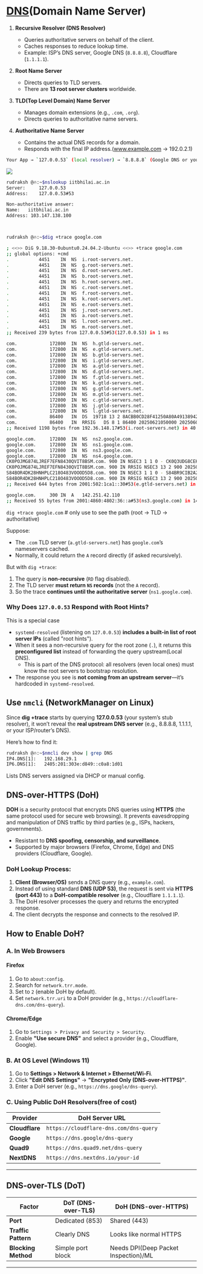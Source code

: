 # [DNS](https://youtu.be/27r4Bzuj5NQ?si=7rKZOof-6e1YfFuR&t=17)(Domain Name Server)

1. **Recursive Resolver (DNS Resolver)**  
   - Queries authoritative servers on behalf of the client.
   - Caches responses to reduce lookup time.
   - Example: ISP’s DNS server, Google DNS (`8.8.8.8`), Cloudflare (`1.1.1.1`).

2. **Root Name Server**  
   - Directs queries to TLD servers.
   - There are **13 root server clusters** worldwide.

3. **TLD(Top Level Domain) Name Server**  
   - Manages domain extensions (e.g., `.com`, `.org`).
   - Directs queries to authoritative name servers.

4. **Authoritative Name Server**  
   - Contains the actual DNS records for a domain.
   - Responds with the final IP address.(www.example.com → 192.0.2.1)

```bash
Your App → `127.0.0.53` (local resolver) → `8.8.8.8` (Google DNS or your local DNS server) → Root Servers → TLD → Authoritative DNS
```

![](https://www.indusface.com/wp-content/uploads/2024/10/DNS-lookup-process-.png)



```bash
rudraksh @🔥:~$nslookup iitbhilai.ac.in
Server:		127.0.0.53
Address:	127.0.0.53#53

Non-authoritative answer:
Name:	iitbhilai.ac.in
Address: 103.147.138.100



rudraksh @🔥:~$dig +trace google.com

; <<>> DiG 9.18.30-0ubuntu0.24.04.2-Ubuntu <<>> +trace google.com
;; global options: +cmd
.			4451	IN	NS	i.root-servers.net.
.			4451	IN	NS	g.root-servers.net.
.			4451	IN	NS	d.root-servers.net.
.			4451	IN	NS	b.root-servers.net.
.			4451	IN	NS	h.root-servers.net.
.			4451	IN	NS	c.root-servers.net.
.			4451	IN	NS	f.root-servers.net.
.			4451	IN	NS	k.root-servers.net.
.			4451	IN	NS	e.root-servers.net.
.			4451	IN	NS	j.root-servers.net.
.			4451	IN	NS	a.root-servers.net.
.			4451	IN	NS	l.root-servers.net.
.			4451	IN	NS	m.root-servers.net.
;; Received 239 bytes from 127.0.0.53#53(127.0.0.53) in 1 ms

com.			172800	IN	NS	h.gtld-servers.net.
com.			172800	IN	NS	e.gtld-servers.net.
com.			172800	IN	NS	b.gtld-servers.net.
com.			172800	IN	NS	i.gtld-servers.net.
com.			172800	IN	NS	a.gtld-servers.net.
com.			172800	IN	NS	d.gtld-servers.net.
com.			172800	IN	NS	f.gtld-servers.net.
com.			172800	IN	NS	k.gtld-servers.net.
com.			172800	IN	NS	g.gtld-servers.net.
com.			172800	IN	NS	m.gtld-servers.net.
com.			172800	IN	NS	c.gtld-servers.net.
com.			172800	IN	NS	j.gtld-servers.net.
com.			172800	IN	NS	l.gtld-servers.net.
com.			86400	IN	DS	19718 13 2 8ACBB0CD28F41250A80A491389424D341522D946B0DA0C0291F2D3D7 71D7805A
com.			86400	IN	RRSIG	DS 8 1 86400 20250621050000 20250608040000 53148 . OOfgwxobZgAijnmOUJ9RpfdRyl5HTlrKcn/bj6SR1ebAYL9bSxvShbjE 4GBxIX5QR/eASwkp8hXJFDHu9R+V0IEiqJ7PpRJ4Q/Vbs8TC4BPyaY/i WVGQ4ndtYKzm8UVOrrqSZy3Xlz1xBT1hV0grHZDNFWFBLF9OPcS7yXUt KJeRu0qB8LL7w99os1+/iAQVlIWSF7mcfSWgmQyoNfEubGzXhaEi6NgY mOBpu6c+eTotenv2O/sDLrrb7DKhCkOVHJSzFkVgqbMc190Rn2L6NdDY XKr6Qa7sysHhyhI2YIzNJxZmyNqu4+pZP5J6I13Www93paR7XWQODels DvRVwA==
;; Received 1198 bytes from 192.36.148.17#53(i.root-servers.net) in 40 ms

google.com.		172800	IN	NS	ns2.google.com.
google.com.		172800	IN	NS	ns1.google.com.
google.com.		172800	IN	NS	ns3.google.com.
google.com.		172800	IN	NS	ns4.google.com.
CK0POJMG874LJREF7EFN8430QVIT8BSM.com. 900 IN NSEC3 1 1 0 - CK0Q3UDG8CEKKAE7RUKPGCT1DVSSH8LL NS SOA RRSIG DNSKEY NSEC3PARAM
CK0POJMG874LJREF7EFN8430QVIT8BSM.com. 900 IN RRSIG NSEC3 13 2 900 20250612002557 20250604231557 40097 com. aQvdbofGBXZnILmqyixzz6sdMQYlY2FVg26Rwq5LXhTk8r4DOqZ7t/Cj AKVDYCGLTJA5MHTIuQ4MNJ7A91rwTA==
S84BOR4DK28HNHPLC218O483VOOOD5D8.com. 900 IN NSEC3 1 1 0 - S84BR9CIB2A20L3ETR1M2415ENPP99L8 NS DS RRSIG
S84BOR4DK28HNHPLC218O483VOOOD5D8.com. 900 IN RRSIG NSEC3 13 2 900 20250613013039 20250606002039 40097 com. Ho5HztEGQJ7K7y3JRPxSaZpUI1FeeIi3Uh1YoQn5MettNffL/EN/xUud g08cjRvXdG45cEZDn6DDjVHkTwjVGQ==
;; Received 644 bytes from 2001:502:1ca1::30#53(e.gtld-servers.net) in 178 ms

google.com.		300	IN	A	142.251.42.110
;; Received 55 bytes from 2001:4860:4802:36::a#53(ns3.google.com) in 140 ms

```

`dig +trace google.com` # only use to see the path (root → TLD → authoritative)

Suppose:  
- The `.com` TLD server (`a.gtld-servers.net`) has `google.com`’s nameservers cached.  
- Normally, it could return the `A` record directly (if asked recursively).  

But with `dig +trace`:  
1. The query is **non-recursive** (`RD` flag disabled).  
2. The TLD server **must return `NS` records** (not the `A` record).  
3. So the trace **continues until the authoritative server** (`ns1.google.com`).  

### **Why Does `127.0.0.53` Respond with Root Hints?**
This is a special case
   - `systemd-resolved` (listening on `127.0.0.53`) **includes a built-in list of root server IPs** (called "root hints").
   - When it sees a non-recursive query for the root zone (`.`), it returns this **preconfigured list** instead of forwarding the query upstream(Local DNS).
     - This is part of the DNS protocol: all resolvers (even local ones) must know the root servers to bootstrap resolution.
   - The response you see is **not coming from an upstream server**—it’s hardcoded in `systemd-resolved`.
    
## Use `nmcli` (NetworkManager on Linux)
Since **dig +trace** starts by querying **127.0.0.53** (your system’s stub resolver), it won’t reveal the **real upstream DNS server** (e.g., 8.8.8.8, 1.1.1.1, or your ISP/router’s DNS). 

Here’s how to find it:
```bash
rudraksh @🔥:~$nmcli dev show | grep DNS
IP4.DNS[1]:   192.168.29.1
IP6.DNS[1]:   2405:201:303e:d849::c0a8:1d01
```

Lists DNS servers assigned via DHCP or manual config.

## **DNS-over-HTTPS (DoH)**
**DOH** is a security protocol that encrypts DNS queries using **HTTPS** (the same protocol used for secure web browsing). It prevents eavesdropping and manipulation of DNS traffic by third parties (e.g., ISPs, hackers, governments).

- Resistant to **DNS spoofing, censorship, and surveillance**.
- Supported by major browsers (Firefox, Chrome, Edge) and DNS providers (Cloudflare, Google).

### **DoH Lookup Process:**
1. **Client (Browser/OS)** sends a DNS query (e.g., `example.com`).
2. Instead of using standard **DNS (UDP 53)**, the request is sent via **HTTPS (port 443)** to a **DoH-compatible resolver** (e.g., Cloudflare `1.1.1.1`).
3. The DoH resolver processes the query and returns the encrypted response.
4. The client decrypts the response and connects to the resolved IP.


## **How to Enable DoH?**
### **A. In Web Browsers**
#### **Firefox**
1. Go to `about:config`.
2. Search for `network.trr.mode`.
3. Set to `2` (enable DoH by default).
4. Set `network.trr.uri` to a DoH provider (e.g., `https://cloudflare-dns.com/dns-query`).

#### **Chrome/Edge**
1. Go to `Settings > Privacy and Security > Security`.
2. Enable **"Use secure DNS"** and select a provider (e.g., Cloudflare, Google).

### **B. At OS Level (Windows 11)**
1. Go to **Settings > Network & Internet > Ethernet/Wi-Fi**.
2. Click **"Edit DNS Settings"** → **"Encrypted Only (DNS-over-HTTPS)"**.
3. Enter a DoH server (e.g., `https://dns.google/dns-query`).

### **C. Using Public DoH Resolvers(free of cost)**
| Provider | DoH Server URL |
|----------|----------------|
| **Cloudflare** | `https://cloudflare-dns.com/dns-query` |
| **Google** | `https://dns.google/dns-query` |
| **Quad9** | `https://dns.quad9.net/dns-query` |
| **NextDNS** | `https://dns.nextdns.io/your-id` |
---

## **DNS-over-TLS (DoT)**
| Factor | DoT (DNS-over-TLS) | DoH (DNS-over-HTTPS) |
|--------|---------------------|-----------------------|
| **Port** | Dedicated (853) | Shared (443) |
| **Traffic Pattern** | Clearly DNS | Looks like normal HTTPS |
| **Blocking Method** | Simple port block | Needs DPI(Deep Packet Inspection)/ML |

---